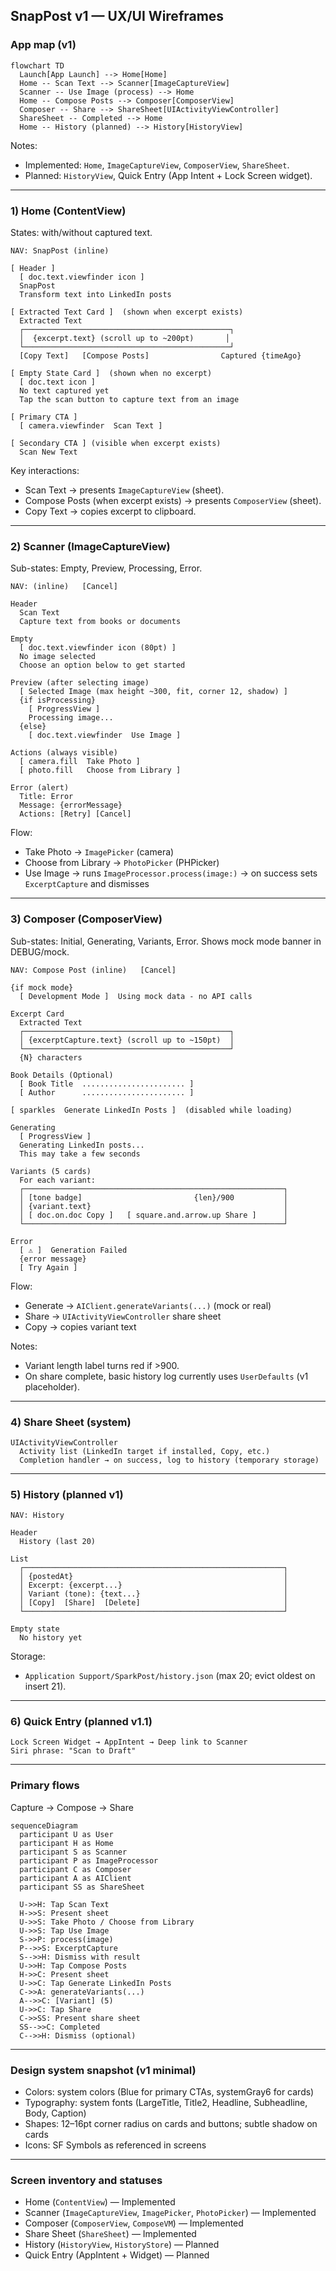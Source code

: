 ## SnapPost v1 — UX/UI Wireframes

### App map (v1)

```mermaid
flowchart TD
  Launch[App Launch] --> Home[Home]
  Home -- Scan Text --> Scanner[ImageCaptureView]
  Scanner -- Use Image (process) --> Home
  Home -- Compose Posts --> Composer[ComposerView]
  Composer -- Share --> ShareSheet[UIActivityViewController]
  ShareSheet -- Completed --> Home
  Home -- History (planned) --> History[HistoryView]
```

Notes:

- Implemented: `Home`, `ImageCaptureView`, `ComposerView`, `ShareSheet`.
- Planned: `HistoryView`, Quick Entry (App Intent + Lock Screen widget).

---

### 1) Home (ContentView)

States: with/without captured text.

```text
NAV: SnapPost (inline)

[ Header ]
  [ doc.text.viewfinder icon ]
  SnapPost
  Transform text into LinkedIn posts

[ Extracted Text Card ]  (shown when excerpt exists)
  Extracted Text
  ┌──────────────────────────────────────────────┐
  │  {excerpt.text} (scroll up to ~200pt)       │
  └──────────────────────────────────────────────┘
  [Copy Text]   [Compose Posts]                Captured {timeAgo}

[ Empty State Card ]  (shown when no excerpt)
  [ doc.text icon ]
  No text captured yet
  Tap the scan button to capture text from an image

[ Primary CTA ]
  [ camera.viewfinder  Scan Text ]

[ Secondary CTA ] (visible when excerpt exists)
  Scan New Text
```

Key interactions:

- Scan Text → presents `ImageCaptureView` (sheet).
- Compose Posts (when excerpt exists) → presents `ComposerView` (sheet).
- Copy Text → copies excerpt to clipboard.

---

### 2) Scanner (ImageCaptureView)

Sub-states: Empty, Preview, Processing, Error.

```text
NAV: (inline)   [Cancel]

Header
  Scan Text
  Capture text from books or documents

Empty
  [ doc.text.viewfinder icon (80pt) ]
  No image selected
  Choose an option below to get started

Preview (after selecting image)
  [ Selected Image (max height ~300, fit, corner 12, shadow) ]
  {if isProcessing}
    [ ProgressView ]
    Processing image...
  {else}
    [ doc.text.viewfinder  Use Image ]

Actions (always visible)
  [ camera.fill  Take Photo ]
  [ photo.fill   Choose from Library ]

Error (alert)
  Title: Error
  Message: {errorMessage}
  Actions: [Retry] [Cancel]
```

Flow:

- Take Photo → `ImagePicker` (camera)
- Choose from Library → `PhotoPicker` (PHPicker)
- Use Image → runs `ImageProcessor.process(image:)` → on success sets `ExcerptCapture` and dismisses

---

### 3) Composer (ComposerView)

Sub-states: Initial, Generating, Variants, Error. Shows mock mode banner in DEBUG/mock.

```text
NAV: Compose Post (inline)   [Cancel]

{if mock mode}
  [ Development Mode ]  Using mock data - no API calls

Excerpt Card
  Extracted Text
  ┌──────────────────────────────────────────────┐
  │ {excerptCapture.text} (scroll up to ~150pt)  │
  └──────────────────────────────────────────────┘
  {N} characters

Book Details (Optional)
  [ Book Title  ....................... ]
  [ Author      ....................... ]

[ sparkles  Generate LinkedIn Posts ]  (disabled while loading)

Generating
  [ ProgressView ]
  Generating LinkedIn posts...
  This may take a few seconds

Variants (5 cards)
  For each variant:
  ┌──────────────────────────────────────────────────────────┐
  │ [tone badge]                         {len}/900           │
  │ {variant.text}                                           │
  │ [ doc.on.doc Copy ]   [ square.and.arrow.up Share ]      │
  └──────────────────────────────────────────────────────────┘

Error
  [ ⚠ ]  Generation Failed
  {error message}
  [ Try Again ]
```

Flow:

- Generate → `AIClient.generateVariants(...)` (mock or real)
- Share → `UIActivityViewController` share sheet
- Copy → copies variant text

Notes:

- Variant length label turns red if >900.
- On share complete, basic history log currently uses `UserDefaults` (v1 placeholder).

---

### 4) Share Sheet (system)

```text
UIActivityViewController
  Activity list (LinkedIn target if installed, Copy, etc.)
  Completion handler → on success, log to history (temporary storage)
```

---

### 5) History (planned v1)

```text
NAV: History

Header
  History (last 20)

List
  ┌──────────────────────────────────────────────────────────┐
  │ {postedAt}                                               │
  │ Excerpt: {excerpt...}                                    │
  │ Variant (tone): {text...}                                │
  │ [Copy]  [Share]  [Delete]                                │
  └──────────────────────────────────────────────────────────┘

Empty state
  No history yet
```

Storage:

- `Application Support/SparkPost/history.json` (max 20; evict oldest on insert 21).

---

### 6) Quick Entry (planned v1.1)

```text
Lock Screen Widget → AppIntent → Deep link to Scanner
Siri phrase: "Scan to Draft"
```

---

### Primary flows

Capture → Compose → Share

```mermaid
sequenceDiagram
  participant U as User
  participant H as Home
  participant S as Scanner
  participant P as ImageProcessor
  participant C as Composer
  participant A as AIClient
  participant SS as ShareSheet

  U->>H: Tap Scan Text
  H->>S: Present sheet
  U->>S: Take Photo / Choose from Library
  U->>S: Tap Use Image
  S->>P: process(image)
  P-->>S: ExcerptCapture
  S-->>H: Dismiss with result
  U->>H: Tap Compose Posts
  H->>C: Present sheet
  U->>C: Tap Generate LinkedIn Posts
  C->>A: generateVariants(...)
  A-->>C: [Variant] (5)
  U->>C: Tap Share
  C->>SS: Present share sheet
  SS-->>C: Completed
  C-->>H: Dismiss (optional)
```

---

### Design system snapshot (v1 minimal)

- Colors: system colors (Blue for primary CTAs, systemGray6 for cards)
- Typography: system fonts (LargeTitle, Title2, Headline, Subheadline, Body, Caption)
- Shapes: 12–16pt corner radius on cards and buttons; subtle shadow on cards
- Icons: SF Symbols as referenced in screens

---

### Screen inventory and statuses

- Home (`ContentView`) — Implemented
- Scanner (`ImageCaptureView`, `ImagePicker`, `PhotoPicker`) — Implemented
- Composer (`ComposerView`, `ComposeVM`) — Implemented
- Share Sheet (`ShareSheet`) — Implemented
- History (`HistoryView`, `HistoryStore`) — Planned
- Quick Entry (AppIntent + Widget) — Planned
